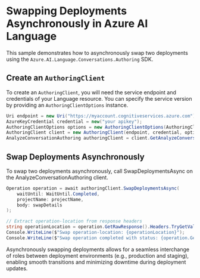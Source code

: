# Swapping Deployments Asynchronously in Azure AI Language

This sample demonstrates how to asynchronously swap two deployments using the `Azure.AI.Language.Conversations.Authoring` SDK.

## Create an `AuthoringClient`

To create an `AuthoringClient`, you will need the service endpoint and credentials of your Language resource. You can specify the service version by providing an `AuthoringClientOptions` instance.

```C# Snippet:CreateAuthoringClientForSpecificApiVersion
Uri endpoint = new Uri("https://myaccount.cognitiveservices.azure.com");
AzureKeyCredential credential = new("your apikey");
AuthoringClientOptions options = new AuthoringClientOptions(AuthoringClientOptions.ServiceVersion.V2024_11_15_Preview);
AuthoringClient client = new AuthoringClient(endpoint, credential, options);
AnalyzeConversationAuthoring authoringClient = client.GetAnalyzeConversationAuthoringClient();
```

## Swap Deployments Asynchronously

To swap two deployments asynchronously, call SwapDeploymentsAsync on the AnalyzeConversationAuthoring client.

```C# Snippet:Sample14_ConversationsAuthoring_SwapDeploymentsAsync
Operation operation = await authoringClient.SwapDeploymentsAsync(
    waitUntil: WaitUntil.Completed,
    projectName: projectName,
    body: swapDetails
);

// Extract operation-location from response headers
string operationLocation = operation.GetRawResponse().Headers.TryGetValue("operation-location", out var location) ? location : "Not found";
Console.WriteLine($"Swap operation-location: {operationLocation}");
Console.WriteLine($"Swap operation completed with status: {operation.GetRawResponse().Status}");
```

Asynchronously swapping deployments allows for a seamless interchange of roles between deployment environments (e.g., production and staging), enabling smooth transitions and minimizing downtime during deployment updates.
